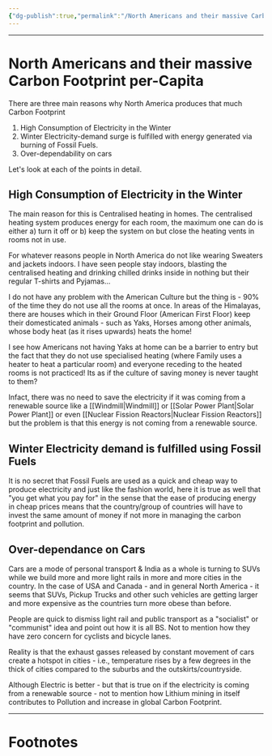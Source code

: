 ```yaml
---
{"dg-publish":true,"permalink":"/North Americans and their massive Carbon Footprint/","tags":["WorldCulture"]}
---
```



---
# North Americans and their massive Carbon Footprint per-Capita
There are three main reasons why North America produces that much Carbon Footprint
1. High Consumption of Electricity in the Winter
2. Winter Electricity-demand surge is fulfilled with energy generated via burning of Fossil Fuels.
3. Over-dependability on cars

Let's look at each of the points in detail.
## High Consumption of Electricity in the Winter
The main reason for this is Centralised heating in homes. The centralised heating system produces energy for each room, the maximum one can do is either a) turn it off or b) keep the system on but close the heating vents in rooms not in use.

For whatever reasons people in North America do not like wearing Sweaters and jackets indoors. I have seen people stay indoors, blasting the centralised heating and drinking chilled drinks inside in nothing but their regular T-shirts and Pyjamas...

I do not have any problem with the American Culture but the thing is - 90% of the time they do not use all the rooms at once.
In areas of the Himalayas, there are houses which in their Ground Floor (American First Floor) keep their domesticated animals - such as Yaks, Horses among other animals, whose body heat (as it rises upwards) heats the home!

I see how Americans not having Yaks at home can be a barrier to entry but the fact that they do not use specialised heating (where Family uses a heater to heat a particular room) and everyone receding to the heated rooms is not practiced!
Its as if the culture of saving money is never taught to them?

Infact, there was no need to save the electricity if it was coming from a renewable source like a [[Windmill\|Windmill]] or [[Solar Power Plant\|Solar Power Plant]] or even [[Nuclear Fission Reactors\|Nuclear Fission Reactors]] but the problem is that this energy is not coming from a renewable source.

## Winter Electricity demand is fulfilled using Fossil Fuels
It is no secret that Fossil Fuels are used as a quick and cheap way to produce electricity and just like the fashion world, here it is true as well that "you get what you pay for" in the sense that the ease of producing energy in cheap prices means that the country/group of countries will have to invest the same amount of money if not more in managing the carbon footprint and pollution.

## Over-dependance on Cars
Cars are a mode of personal transport & India as a whole is turning to SUVs while we build more and more light rails in more and more cities in the country.
In the case of USA and Canada - and in general North America - it seems that SUVs, Pickup Trucks and other such vehicles are getting larger and more expensive as the countries turn more obese than before.

People are quick to dismiss light rail and public transport as a "socialist" or "communist" idea and point out how it is all BS. Not to mention how they have zero concern for cyclists and bicycle lanes.

Reality is that the exhaust gasses released by constant movement of cars create a hotspot in cities - i.e., temperature rises by a few degrees in the thick of cities compared to the suburbs and the outskirts/countryside.

Although Electric is better - but that is true on if the electricity is coming from a renewable source - not to mention how Lithium mining in itself contributes to Pollution and increase in global Carbon Footprint.

---
# Footnotes